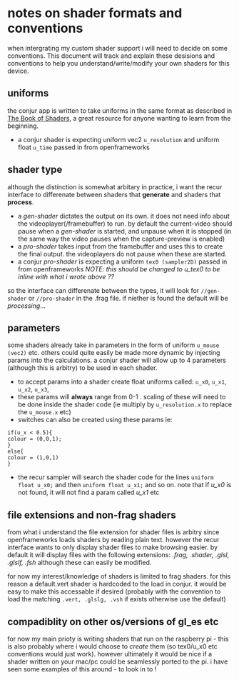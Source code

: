 # notes on shader formats and conventions

when intergrating my custom shader support i will need to decide on some conventions. This document will track and explain these desisions and conventions to help you understand/write/modify your own shaders for this device.

## uniforms

the conjur app is written to take uniforms in the same format as described in [The Book of Shaders], a great resource for anyone wanting to learn from the beginning.

- a conjur shader is expecting uniform vec2 `u_resolution` and uniform float `u_time` passed in from openframeworks

## shader type

although the distinction is somewhat arbitary in practice, i want the recur interface to differenate between shaders that __generate__ and shaders that __process__.

- a _gen-shader_ dictates the output on its own. it does not need info about the videoplayer(/framebuffer) to run. by default the current-video should pause when a _gen-shader_ is started, and unpause when it is stopped (in the same way the video pauses when the capture-preview is enabled)
- a _pro-shader_ takes input from the framebuffer and uses this to create the final output. the videoplayers do not pause when these are started.
- a conjur _pro-shader_ is expecting a uniform `tex0 (sampler2D)` passed in from openframeworks _NOTE: this should be changed to u_tex0 to be inline with what i wrote above ??_

so the interface can differenate between the types, it will look for `//gen-shader` or `//pro-shader` in the .frag file. if niether is found the default will be _processing_...

## parameters

some shaders already take in parameters in the form of uniform `u_mouse (vec2)` etc. others could quite easily be made more dynamic by injecting params into the calculations. a conjur shader will allow up to 4 parameters (although this is arbitry) to be used in each shader.

- to accept params into a shader create float uniforms called: `u_x0`, `u_x1`, `u_x2`, `u_x3`, 
- these params will __always__ range from 0-1 . scaling of these will need to be done inside the shader code (ie multiply by `u_resolution.x` to replace the `u_mouse.x` etc)
- switches can also be created using these params ie: 
```
if(u_x < 0.5){
colour = (0,0,1);
}
else{
colour = (1,0,1)
}
```
- the recur sampler will search the shader code for the lines `uniform float u_x0;` and then `uniform float u_x1;` and so on. note that if _u_x0_ is not found, it will not find a param called _u_x1_ etc

## file extensions and non-frag shaders

from what i understand the file extension for shader files is arbitry since openframeworks loads shaders by reading plain text. however the recur interface wants to only display shader files to make browsing easier. by default it will display files with the following extensions: _.frag, .shader, .glsl, .glslf, .fsh_ although these can easily be modified.

for now my interest/knowledge of shaders is limited to frag shaders. for this reason a default.vert shader is hardcoded to the load in conjur. it would be easy to make this accessable if desired (probably with the convention to load the matching `.vert, .glslg, .vsh` if exists otherwise use the default) 

## compadiblity on other os/versions of gl_es etc

for now my main prioty is writing shaders that run on the raspberry pi - this is also probably where i would choose to _create_ them (so tex0/u_x0 etc conventions would just work). however ultimately it would be nice if a shader written on your mac/pc could be seamlessly ported to the pi. i have seen some examples of this around - to look in to !

[The Book of Shaders]:https://thebookofshaders.com/
